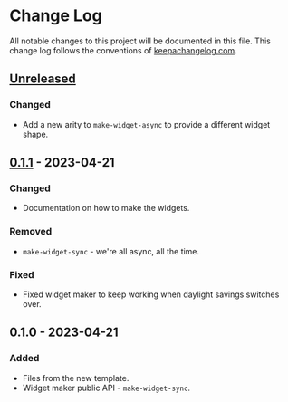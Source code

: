 # Change Log
All notable changes to this project will be documented in this file. This change log follows the conventions of [keepachangelog.com](http://keepachangelog.com/).

## [Unreleased]
### Changed
- Add a new arity to `make-widget-async` to provide a different widget shape.

## [0.1.1] - 2023-04-21
### Changed
- Documentation on how to make the widgets.

### Removed
- `make-widget-sync` - we're all async, all the time.

### Fixed
- Fixed widget maker to keep working when daylight savings switches over.

## 0.1.0 - 2023-04-21
### Added
- Files from the new template.
- Widget maker public API - `make-widget-sync`.

[Unreleased]: https://github.com/your-name/upload/compare/0.1.1...HEAD
[0.1.1]: https://github.com/your-name/upload/compare/0.1.0...0.1.1
